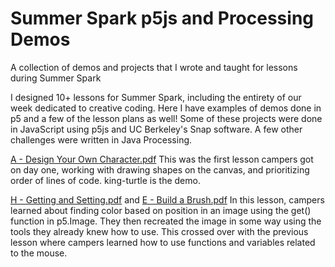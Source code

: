 # Summer Spark p5js and Processing Demos
A collection of demos and projects that I wrote and taught for lessons during Summer Spark

I designed 10+ lessons for Summer Spark, including the entirety of our week dedicated to creative coding. Here I have examples of demos done in p5 and a few of the lesson plans as well! Some of these projects were done in JavaScript using p5js and UC Berkeley's Snap software. A few other challenges were written in Java Processing. 

[A - Design Your Own Character.pdf](https://github.com/katkahler/spark-demos-p5/files/6851461/_A.-.Design.Your.Own.Character.pdf)
This was the first lesson campers got on day one, working with drawing shapes on the canvas, and prioritizing order of lines of code. king-turtle is the demo.

[H - Getting and Setting.pdf](https://github.com/katkahler/spark-demos-p5/files/6851471/H.-.Getting.and.Setting.pdf) and  [E - Build a Brush.pdf](https://github.com/katkahler/spark-demos-p5/files/6851478/E.-.Build.a.Brush.pdf)
In this lesson, campers learned about finding color based on position in an image using the get() function in p5.Image. They then recreated the image in some way using the tools they already knew how to use. This crossed over with the previous lesson where campers learned how to use functions and variables related to the mouse.

